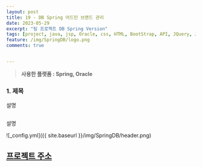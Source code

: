 ```yaml
---
layout: post
title: 19 - DB Spring 어드민 브랜드 관리
date: 2023-05-29
excerpt: "팀 프로젝트 DB Spring Version"
tags: [project, java, jsp, Oracle, css, HTML, BootStrap, API, JQuery, JavaScript, Spring, FrameWork]
feature: /img/SpringDB/logo.png
comments: true


---
```



> **사용한 플랫폼 : Spring, Oracle**



### 1.  제목

설명

```jsp

```

설명

![_config.yml]({{ site.baseurl }}/img/SpringDB/header.png)



## [프로젝트 주소](https://github.com/GreenteaPIE/TeamProjectDBSpringVer)
